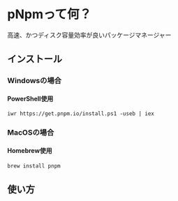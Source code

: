 ---
---
# pNpmって何？
高速、かつディスク容量効率が良いパッケージマネージャー

## インストール
### Windowsの場合
#### PowerShell使用
```shell
iwr https://get.pnpm.io/install.ps1 -useb | iex
```

### MacOSの場合
#### Homebrew使用
```bash
brew install pnpm
```

## 使い方
